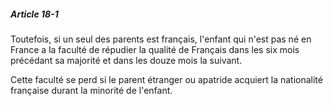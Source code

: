 ##### Article 18-1

Toutefois, si un seul des parents est français, l'enfant qui n'est pas né en France a la faculté de répudier la qualité de Français dans les six mois précédant sa majorité et dans les douze mois la suivant.

Cette faculté se perd si le parent étranger ou apatride acquiert la nationalité française durant la minorité de l'enfant.

